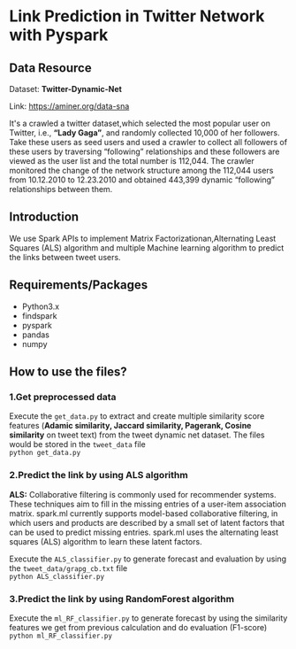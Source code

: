 # Link Prediction in Twitter Network with Pyspark

## Data Resource
Dataset: **Twitter-Dynamic-Net**  

Link: https://aminer.org/data-sna  

It's a crawled a twitter dataset,which selected the most popular user on Twitter, i.e., **“Lady Gaga”**, and randomly collected 10,000 of her followers. 
Take these users as seed users and used a crawler to collect all followers of these users by traversing “following” relationships 
and these followers are viewed as the user list and the total number is 112,044. 
The crawler monitored the change of the network structure among the 112,044 users from 10.12.2010 to 12.23.2010 and 
obtained 443,399 dynamic “following” relationships between them.


## Introduction
We use Spark APIs to implement Matrix Factorizationan,Alternating Least Squares (ALS) algorithm and multiple Machine learning algorithm to predict the links between tweet users. 


## Requirements/Packages
- Python3.x
- findspark
- pyspark
- pandas
- numpy 


## How to use the files?  
### 1.Get preprocessed data 
Execute the `get_data.py` to extract and create multiple similarity score features (**Adamic similarity, Jaccard similarity, Pagerank, Cosine similarity** on tweet text) from the tweet dynamic net dataset. The files would be stored in the `tweet_data` file  
`python get_data.py`  

### 2.Predict the link by using **ALS algorithm**  
**ALS:** Collaborative filtering is commonly used for recommender systems. These techniques aim to fill in the missing entries of a user-item association matrix. spark.ml currently supports model-based collaborative filtering, in which users and products are described by a small set of latent factors that can be used to predict missing entries. spark.ml uses the alternating least squares (ALS) algorithm to learn these latent factors.   

Execute the `ALS_classifier.py` to generate forecast and evaluation by using the `tweet_data/grapg_cb.txt` file  
`python ALS_classifier.py`  

### 3.Predict the link by using **RandomForest algorithm**  
Execute the `ml_RF_classifier.py` to generate forecast by using the similarity features we get from previous calculation and do evaluation (F1-score)  
`python ml_RF_classifier.py`  


